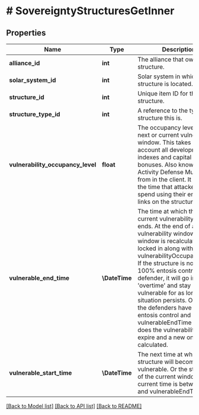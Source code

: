 # # SovereigntyStructuresGetInner

## Properties

Name | Type | Description | Notes
------------ | ------------- | ------------- | -------------
**alliance_id** | **int** | The alliance that owns the structure. |
**solar_system_id** | **int** | Solar system in which the structure is located. |
**structure_id** | **int** | Unique item ID for this structure. |
**structure_type_id** | **int** | A reference to the type of structure this is. |
**vulnerability_occupancy_level** | **float** | The occupancy level for the next or current vulnerability window. This takes into account all development indexes and capital system bonuses. Also known as Activity Defense Multiplier from in the client. It increases the time that attackers must spend using their entosis links on the structure. | [optional]
**vulnerable_end_time** | **\DateTime** | The time at which the next or current vulnerability window ends. At the end of a vulnerability window the next window is recalculated and locked in along with the vulnerabilityOccupancyLevel. If the structure is not in 100% entosis control of the defender, it will go in to &#39;overtime&#39; and stay vulnerable for as long as that situation persists. Only once the defenders have 100% entosis control and has the vulnerableEndTime passed does the vulnerability interval expire and a new one is calculated. | [optional]
**vulnerable_start_time** | **\DateTime** | The next time at which the structure will become vulnerable. Or the start time of the current window if current time is between this and vulnerableEndTime. | [optional]

[[Back to Model list]](../../README.md#models) [[Back to API list]](../../README.md#endpoints) [[Back to README]](../../README.md)
